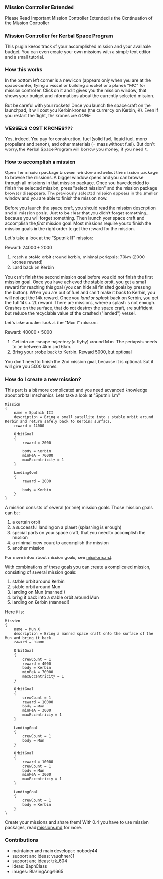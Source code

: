 ### Mission Controller Extended

Please Read Important Mission Controller Extended is the Continuation of the Mission Controller 


### Mission Controller for Kerbal Space Program

This plugin keeps track of your accomplished mission and your available budget.
You can even create your own missions with a simple text editor and a small tutorial.


### How this works

In the bottom left corner is a new icon (appears only when you are at the space center, flying a vessel or
building a rocket or a plane): "MC" for mission controller.
Click on it and it gives you the mission window, that shows your budget and informations about
the currently selected mission.

But be careful with your rockets! Once you launch the space craft on the launchpad, it will cost you Kerbin krones (the currency on Kerbin, ₭). Even if you restart the
flight, the krones are *GONE*.

### VESSELS COST KRONES???

Yes, indeed. You pay for construction, fuel (solid fuel, liquid fuel, mono propellant and xenon),
and other materials (= mass without fuel). But don't worry, the Kerbal Space Program will borrow you money, if you need it.

### How to accomplish a mission

Open the mission package browser window and select the mission package to browse the missions.
A bigger window opens and you can browse through all missions in that mission package. Once you have decided to finish the selected
mission, press "select mission" and the mission package browser disappears. The previously selected mission appears in the smaller
window and you are able to finish the mission now.

Before you launch the space craft, you should read the mission description and all mission goals. Just to be clear
that you didn't forget something... because you will forget something.
Then launch your space craft and accomplish the *first* mission goal. Most missions require you to finish the mission
goals in the right order to get the reward for the mission.

Let's take a look at the "Sputnik III" mission:

Reward: 24000 + 2000

1. reach a stable orbit around kerbin, minimal periapsis: 70km (2000 krones reward)
2. Land back on Kerbin

You can't finish the second mission goal before you did not finish the first mission goal. Once you have achieved the
stable orbit, you get a small reward for reaching this goal (you can hide all finished goals by pressing the button). When you are out of
fuel and can't make it back to Kerbin, you will not get the 14k reward. Once you *land or splash* back on Kerbin, you get the full
14k + 2k reward. There are missions, where a splash is not enough. Crashes on the surface, that do not destroy the space craft,
are sufficient but reduce the recyclable value of the crashed ("landed") vessel.

Let's take another look at the "Mun I" mission:

Reward: 40000 + 5000

1. Get into an escape trajectory (a flyby) around Mun. The periapsis needs to
be between 4km and 6km.
2. Bring your probe back to Kerbin. Reward 5000, but optional

You don't need to finish the 2nd mission goal, because it is optional. But it will give you 5000
krones.


### How do I create a new mission?

This part is a bit more complicated and you need advanced knowledge about orbital mechanics.
Lets take a look at "Sputnik I.m"

    Mission
    {
        name = Sputnik III
        description = Bring a small satellite into a stable orbit around Kerbin and return safely back to Kerbins surface.
        reward = 14000

        OrbitGoal
        {
            reward = 2000

            body = Kerbin
            minPeA = 70000
            maxEccentricity = 1
        }

        LandingGoal
        {
            reward = 2000

            body = Kerbin
        }
    }

A mission consists of several (or one) mission goals. Those mission goals can be:

1. a certain orbit
2. a successful landing on a planet (splashing is enough)
3. special parts on your space craft, that you need to accomplish the mission
4. a minimal crew count to accomplish the mission
5. another mission

For more infos about mission goals, see [missions.md](missions.md).

With combinations of these goals you can create a complicated mission, consisting of several mission goals:

1. stable orbit around Kerbin
2. stable orbit around Mun
3. landing on Mun (manned!)
4. bring it back into a stable orbit around Mun
5. landing on Kerbin (manned!)

Here it is:

    Mission
    {
        name = Mun X
        description = Bring a manned space craft onto the surface of the Mun and bring it back.
        reward = 30000

        OrbitGoal
        {
            crewCount = 1
            reward = 4000
            body = Kerbin
            minPeA = 70000
            maxEccentricity = 1
        }

        OrbitGoal
        {
            crewCount = 1
            reward = 10000
            body = Mun
            minPeA = 3000
            maxEccentriciy = 1
        }

        LandingGoal
        {
            crewCount = 1
            body = Mun
        }

        OrbitGoal
        {
            reward = 10000
            crewCount = 1
            body = Mun
            minPeA = 3000
            maxEccentriciy = 1
        }

        LandingGoal
        {
            crewCount = 1
            body = Kerbin
        }
    }

Create your missions and share them!
With 0.4 you have to use mission packages, read [missions.md](missions.md) for more.

### Contributions

* maintainer and main developer: nobody44
* support and ideas: vaughner81
* support and ideas: tek\_604
* ideas: BaphClass
* images: BlazingAngel665


